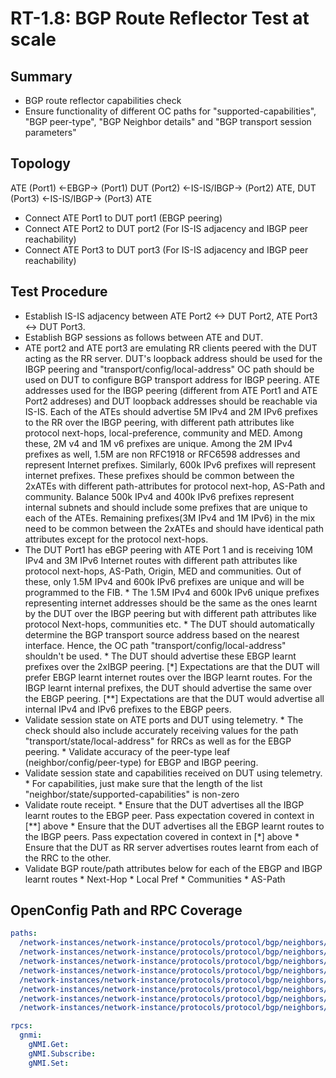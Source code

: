 # RT-1.8: BGP Route Reflector Test at scale

## Summary

*   BGP route reflector capabilities check
*   Ensure functionality of different OC paths for "supported-capabilities",
    "BGP peer-type", "BGP Neighbor details" and "BGP transport session
    parameters"

## Topology

ATE (Port1) <-EBGP-> (Port1) DUT (Port2) <-IS-IS/IBGP-> (Port2) ATE, DUT (Port3)
<-IS-IS/IBGP-> (Port3) ATE

*   Connect ATE Port1 to DUT port1 (EBGP peering)
*   Connect ATE Port2 to DUT port2 (For IS-IS adjacency and IBGP peer
    reachability)
*   Connect ATE Port3 to DUT port3 (For IS-IS adjacency and IBGP peer
    reachability)

## Test Procedure

*   Establish IS-IS adjacency between ATE Port2 <-> DUT Port2, ATE Port3 <-> DUT
    Port3.
*   Establish BGP sessions as follows between ATE and DUT.
  *   ATE port2 and ATE port3 are emulating RR clients peered with the DUT
      acting as the RR server. DUT's loopback address should be used for the
      IBGP peering and "transport/config/local-address" OC path should be used
      on DUT to configure BGP transport address for IBGP peering. ATE
      addresses used for the IBGP peering (different from ATE Port1 and ATE
      Port2 addreses) and DUT loopback addresses should be reachable via
      IS-IS. Each of the ATEs should advertise 5M IPv4 and 2M IPv6 prefixes to
      the RR over the IBGP peering, with different path attributes like
      protocol next-hops, local-preference, community and MED. Among these, 2M
      v4 and 1M v6 prefixes are unique. Among the 2M IPv4 prefixes as well,
      1.5M are non RFC1918 or RFC6598 addresses and represent Internet
      prefixes. Similarly, 600k IPv6 prefixes will represent internet
      prefixes. These prefixes should be common between the 2xATEs with
      different path-attributes for protocol next-hop, AS-Path and community.
      Balance 500k IPv4 and 400k IPv6 prefixes represent internal subnets and
      should include some prefixes that are unique to each of the ATEs.
      Remaining prefixes(3M IPv4 and 1M IPv6) in the mix need to be common
      between the 2xATEs and should have identical path attributes except for
      the protocol next-hops.
  *   The DUT Port1 has eBGP peering with ATE Port 1 and is receiving 10M IPv4
      and 3M IPv6 Internet routes with different path attributes like protocol
      next-hops, AS-Path, Origin, MED and communities. Out of these, only 1.5M
      IPv4 and 600k IPv6 prefixes are unique and will be programmed to the
      FIB.
    *   The 1.5M IPv4 and 600k IPv6 unique prefixes representing internet
        addresses should be the same as the ones learnt by the DUT over the
        IBGP peering but with different path attributes like protocol
        Next-hops, communities etc.
    *   The DUT should automatically determine the BGP transport source
        address based on the nearest interface. Hence, the OC path
        "transport/config/local-address" shouldn't be used.
    *   The DUT should advertise these EBGP learnt prefixes over the 2xIBGP
        peering. [*] Expectations are that the DUT will prefer EBGP learnt
        internet routes over the IBGP learnt routes. For the IBGP learnt
        internal prefixes, the DUT should advertise the same over the EBGP
        peering. [**] Expectations are that the DUT would advertise all
        internal IPv4 and IPv6 prefixes to the EBGP peers.
  *   Validate session state on ATE ports and DUT using telemetry.
    *   The check should also include accurately receiving values for the
        path "transport/state/local-address" for RRCs as well as for the
        EBGP peering.
    *   Validate accuracy of the peer-type leaf (neighbor/config/peer-type)
        for EBGP and IBGP peering.
  *   Validate session state and capabilities received on DUT using telemetry.
    *   For capabilities, just make sure that the length of the list
        "neighbor/state/supported-capabilities" is non-zero
  *   Validate route receipt.
    *   Ensure that the DUT advertises all the IBGP learnt routes to the
        EBGP peer. Pass expectation covered in context in [**] above
    *   Ensure that the DUT advertises all the EBGP learnt routes to the
        IBGP peers. Pass expectation covered in context in [*] above
    *   Ensure that the DUT as RR server advertises routes learnt from each
        of the RRC to the other.
  *   Validate BGP route/path attributes below for each of the EBGP and IBGP
      learnt routes
    *   Next-Hop
    *   Local Pref
    *   Communities
    *   AS-Path

## OpenConfig Path and RPC Coverage

```yaml
paths:
  /network-instances/network-instance/protocols/protocol/bgp/neighbors/neighbor/route-reflector/config/route-reflector-cluster-id:
  /network-instances/network-instance/protocols/protocol/bgp/neighbors/neighbor/route-reflector/config/route-reflector-client:
  /network-instances/network-instance/protocols/protocol/bgp/neighbors/neighbor/config/peer-type:
  /network-instances/network-instance/protocols/protocol/bgp/neighbors/neighbor/transport/config/local-address:
  /network-instances/network-instance/protocols/protocol/bgp/neighbors/neighbor/route-reflector/state/route-reflector-cluster-id:
  /network-instances/network-instance/protocols/protocol/bgp/neighbors/neighbor/route-reflector/state/route-reflector-client:
  /network-instances/network-instance/protocols/protocol/bgp/neighbors/neighbor/state/peer-type:
  /network-instances/network-instance/protocols/protocol/bgp/neighbors/neighbor/state/supported-capabilities:

rpcs:
  gnmi:
    gNMI.Get:
    gNMI.Subscribe:
    gNMI.Set:
```
